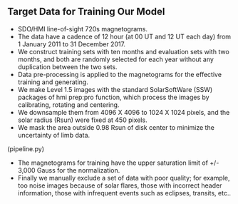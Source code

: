 Target Data for Training Our Model
----------------------------------

* SDO/HMI line-of-sight 720s magnetograms.
* The data have a cadence of 12 hour (at 00 UT and 12 UT each day) from 1 January 2011 to 31 December 2017.
* We construct training sets with ten months and evaluation sets with two months, and both are randomly selected for each year without any duplication between the two sets.
* Data pre-processing is applied to the magnetograms for the effective training and generating.
* We make Level 1.5 images with the standard SolarSoftWare (SSW) packages of hmi prep:pro function, which process the images by calibrating, rotating and centering.
* We downsample them from 4096 X 4096 to 1024 X 1024 pixels, and the solar radius (Rsun) were fixed at 450 pixels.
* We mask the area outside 0.98 Rsun of disk center to minimize the uncertainty of limb data.

(pipeline.py)
* The magnetograms for training have the upper saturation limit of +/- 3,000 Gauss for the normalization.
* Finally we manually exclude a set of data with poor quality; for example, too noise images because of solar flares, those with incorrect header information, those with infrequent events such as eclipses, transits, etc..
